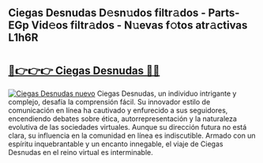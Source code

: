 ## Ciegas Desnudas D𝚎sn𝚞dos filtr𝚊dos - Parts-EGp Vid𝚎os filtr𝚊dos - N𝚞evas f𝚘tos atr𝚊ctivas L1h6R

# <h2><a href="http://mb5pz4.tromn.icu/?c=Ciegas+Desnudas">🔗👉👉👉 Ciegas Desnudas 🔗🔗</a></h2>

[![Ciegas Desnudas nuevo](https://i.imgur.com/pEAQMta.gif)](http://mb5pz4.tromn.icu/?c=Ciegas+Desnudas)
Ciegas Desnudas, un individuo intrigante y complejo, desafía la comprensión fácil. Su innovador estilo de comunicación en línea ha cautivado y enfurecido a sus seguidores, encendiendo debates sobre ética, autorrepresentación y la naturaleza evolutiva de las sociedades virtuales. Aunque su dirección futura no está clara, su influencia en la comunidad en línea es indiscutible. Armado con un espíritu inquebrantable y un encanto innegable, el viaje de Ciegas Desnudas en el reino virtual es interminable.

